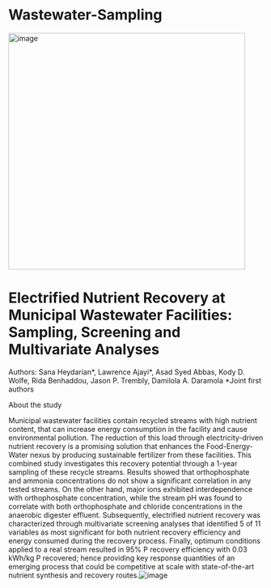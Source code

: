 # Wastewater-Sampling
<img width="468" alt="image" src="https://github.com/user-attachments/assets/4f51e166-3489-4330-8b88-e30aa9f5d73d">


# Electrified Nutrient Recovery at Municipal Wastewater Facilities: Sampling, Screening and Multivariate Analyses

Authors: Sana Heydarian*, Lawrence Ajayi*, Asad Syed Abbas, Kody D. Wolfe, Rida Benhaddou, Jason P. Trembly, Damilola A. Daramola
*Joint first authors

About the study

Municipal wastewater facilities contain recycled streams with high nutrient content, that can increase energy consumption in the facility and cause environmental pollution. The reduction of this load through electricity-driven nutrient recovery is a promising solution that enhances the Food-Energy-Water nexus by producing sustainable fertilizer from these facilities. This combined study investigates this recovery potential through a 1-year sampling of these recycle streams. Results showed that orthophosphate and ammonia concentrations do not show a significant correlation in any tested streams. On the other hand, major ions exhibited interdependence with orthophosphate concentration, while the stream pH was found to correlate with both orthophosphate and chloride concentrations in the anaerobic digester effluent. Subsequently, electrified nutrient recovery was characterized through multivariate screening analyses that identified 5 of 11 variables as most significant for both nutrient recovery efficiency and energy consumed during the recovery process. Finally, optimum conditions applied to a real stream resulted in 95% P recovery efficiency with 0.03 kWh/kg P recovered; hence providing key response quantities of an emerging process that could be competitive at scale with state-of-the-art nutrient synthesis and recovery routes.![image](https://github.com/user-attachments/assets/3a25aecc-3880-438f-be42-b502a3100bba)




